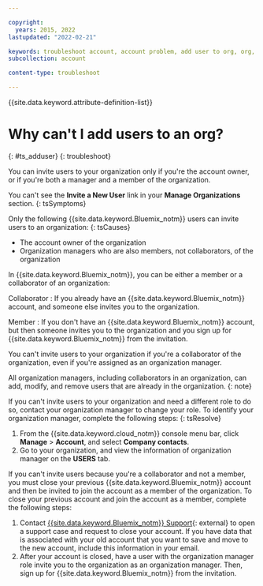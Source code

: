 ```yaml
---

copyright:
  years: 2015, 2022
lastupdated: "2022-02-21"

keywords: troubleshoot account, account problem, add user to org, org, invite user to org
subcollection: account

content-type: troubleshoot

---
```


{{site.data.keyword.attribute-definition-list}}

# Why can't I add users to an org?
{: #ts_adduser}
{: troubleshoot}

You can invite users to your organization only if you're the account owner, or if you're both a manager and a member of the organization.

You can't see the **Invite a New User** link in your **Manage Organizations** section.
{: tsSymptoms}

Only the following {{site.data.keyword.Bluemix_notm}} users can invite users to an organization:
{: tsCauses}

* The account owner of the organization
* Organization managers who are also members, not collaborators, of the organization

In {{site.data.keyword.Bluemix_notm}}, you can be either a member or a collaborator of an organization:

Collaborator
:   If you already have an {{site.data.keyword.Bluemix_notm}} account, and someone else invites you to the organization.

Member
:   If you don't have an {{site.data.keyword.Bluemix_notm}} account, but then someone invites you to the organization and you sign up for {{site.data.keyword.Bluemix_notm}} from the invitation.


You can't invite users to your organization if you're a collaborator of the organization, even if you're assigned as an organization manager.

All organization managers, including collaborators in an organization, can add, modify, and remove users that are already in the organization.
{: note}

If you can't invite users to your organization and need a different role to do so, contact your organization manager to change your role. To identify your organization manager, complete the following steps:
{: tsResolve}

1. From the {{site.data.keyword.cloud_notm}} console menu bar, click **Manage** > **Account**, and select **Company contacts**.
1. Go to your organization, and view the information of organization manager on the **USERS** tab.  

If you can't invite users because you're a collaborator and not a member, you must close your previous {{site.data.keyword.Bluemix_notm}} account and then be invited to join the account as a member of the organization. To close your previous account and join the account as a member, complete the following steps:

1. Contact [{{site.data.keyword.Bluemix_notm}} Support](https://cloud.ibm.com/unifiedsupport/supportcenter){: external} to open a support case and request to close your account. If you have data that is associated with your old account that you want to save and move to the new account, include this information in your email.
1. After your account is closed, have a user with the organization manager role invite you to the organization as an organization manager. Then, sign up for {{site.data.keyword.Bluemix_notm}} from the invitation.
  
